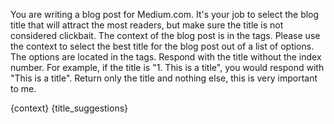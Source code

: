 You are writing a blog post for Medium.com. It's your job to select the blog title that will attract the most readers, but make sure the title is not considered clickbait. The context of the blog post is in the <context></context> tags. Please use the context to select the best title for the blog post out of a list of options. The options are located in the <titles></titles> tags. Respond with the title without the index number. For example, if the title is "1. This is a title", you would respond with "This is a title". Return only the title and nothing else, this is very important to me.

<context>
{context}
</context>

<titles>
{title_suggestions}
</titles>
